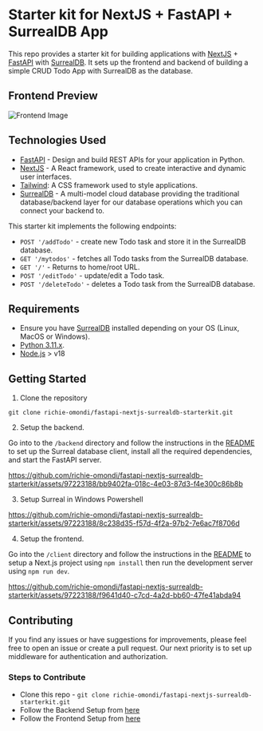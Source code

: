 # Starter kit for NextJS + FastAPI + SurrealDB App

This repo provides a starter kit for building applications with [NextJS](https://nextjs.org/) + [FastAPI](https://fastapi.tiangolo.com/) with [SurrealDB](https://surrealdb.com/). It sets up the frontend and backend of building a simple CRUD Todo App with SurrealDB as the database.

## Frontend Preview

![Frontend Image](https://res.cloudinary.com/dza2rilni/image/upload/v1698238371/vikjfyjnsbex3hlu8ebq.png)

## Technologies Used

* [FastAPI](https://fastapi.tiangolo.com/) - Design and build REST APIs for your application in Python.
* [NextJS](https://nextjs.org/) - A React framework, used to create interactive and dynamic user interfaces.
* [Tailwind](https://tailwindcss.com/):  A CSS framework used to style applications.
* [SurrealDB](https://surrealdb.com/) - A multi-model cloud database providing the traditional database/backend layer for our database operations which you can connect your backend to.

This starter kit implements the following endpoints:

* `POST '/addTodo'` - create new Todo task and store it in the SurrealDB database.
* `GET '/mytodos'` - fetches all Todo tasks from the SurrealDB database.
* `GET '/'` - Returns to home/root URL.
* `POST '/editTodo'` - update/edit a Todo task.
* `POST '/deleteTodo'` - deletes a Todo task from the SurrealDB database.

## Requirements

* Ensure you have [SurrealDB](https://surrealdb.com/docs/installation) installed depending on your OS (Linux, MacOS or Windows).
* [Python 3.11.x](https://www.python.org/downloads/).
* [Node.js](https://nodejs.org/en/download) > v18

## Getting Started

1. Clone the repository

```console
git clone richie-omondi/fastapi-nextjs-surrealdb-starterkit.git
```

2. Setup the backend.

Go into to the `/backend` directory and follow the instructions in the [README](./backend/README.md) to set up the Surreal database client, install all the required dependencies, and start the FastAPI server.
 
https://github.com/richie-omondi/fastapi-nextjs-surrealdb-starterkit/assets/97223188/bb9402fa-018c-4e03-87d3-f4e300c86b8b


3. Setup Surreal in Windows Powershell

https://github.com/richie-omondi/fastapi-nextjs-surrealdb-starterkit/assets/97223188/8c238d35-f57d-4f2a-97b2-7e6ac7f8706d


4. Setup the frontend.

Go into the `/client` directory and follow the instructions in the [README](./client/README.md) to setup a Next.js project using `npm install` then run the development server using `npm run dev`.

https://github.com/richie-omondi/fastapi-nextjs-surrealdb-starterkit/assets/97223188/f9641d40-c7cd-4a2d-bb60-47fe41abda94




## Contributing

If you find any issues or have suggestions for improvements, please feel free to open an issue or create a pull request. Our next priority is to set up middleware for authentication and authorization.

### Steps to Contribute 
* Clone this repo - `git clone richie-omondi/fastapi-nextjs-surrealdb-starterkit.git`
* Follow the Backend Setup from [here](./backend/README.md)
* Follow the Frontend Setup from [here](./client/README.md)
